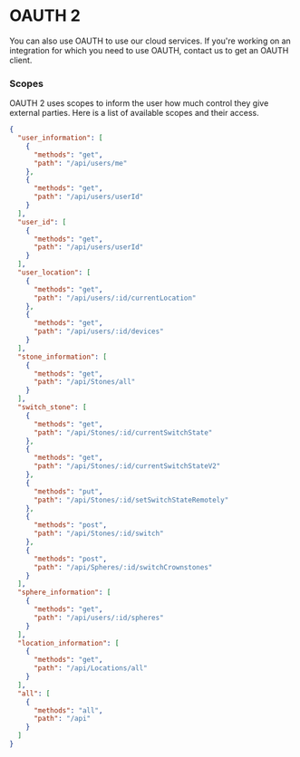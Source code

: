 # OAUTH 2

You can also use OAUTH to use our cloud services. If you're working on an integration for which you need to use OAUTH, contact us to get an OAUTH client.

### Scopes

OAUTH 2 uses scopes to inform the user how much control they give external parties. Here is a list of available scopes and their access.

```json
{
  "user_information": [
    {
      "methods": "get",
      "path": "/api/users/me"
    },
    {
      "methods": "get",
      "path": "/api/users/userId"
    }
  ],
  "user_id": [
    {
      "methods": "get",
      "path": "/api/users/userId"
    }
  ],
  "user_location": [
    {
      "methods": "get",
      "path": "/api/users/:id/currentLocation"
    },
    {
      "methods": "get",
      "path": "/api/users/:id/devices"
    }
  ],
  "stone_information": [
    {
      "methods": "get",
      "path": "/api/Stones/all"
    }
  ],
  "switch_stone": [
    {
      "methods": "get",
      "path": "/api/Stones/:id/currentSwitchState"
    },
    {
      "methods": "get",
      "path": "/api/Stones/:id/currentSwitchStateV2"
    },
    {
      "methods": "put",
      "path": "/api/Stones/:id/setSwitchStateRemotely"
    },
    {
      "methods": "post",
      "path": "/api/Stones/:id/switch"
    },
    {
      "methods": "post",
      "path": "/api/Spheres/:id/switchCrownstones"
    }
  ],
  "sphere_information": [
    {
      "methods": "get",
      "path": "/api/users/:id/spheres"
    }
  ],
  "location_information": [
    {
      "methods": "get",
      "path": "/api/Locations/all"
    }
  ],
  "all": [
    {
      "methods": "all",
      "path": "/api"
    }
  ]
}
```

